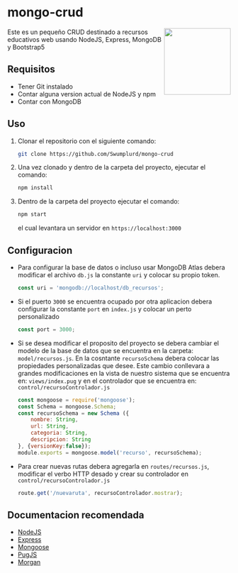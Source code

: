 # mongo-crud

<img align="right" src="https://img.michollo.com/app/deal/324-1578581838484.png" height="150px">

Este es un pequeño CRUD destinado a recursos educativos web usando NodeJS, Express, MongoDB y Bootstrap5

## Requisitos
- Tener Git instalado
- Contar alguna version actual de NodeJS y npm
- Contar con MongoDB

## Uso

1. Clonar el repositorio con el siguiente comando:
    ```bash
    git clone https://github.com/Swumplurd/mongo-crud
    ```

2. Una vez clonado y dentro de la carpeta del proyecto, ejecutar el comando:

    ```bash
    npm install
    ```

3. Dentro de la carpeta del proyecto ejecutar el comando:

    ```bash
    npm start
    ```
    el cual levantara un servidor en `https://localhost:3000`

## Configuracion

- Para configurar la base de datos o incluso usar MongoDB Atlas debera modificar el archivo `db.js` la constante `uri` y colocar su propio token.

    ```js
    const uri = 'mongodb://localhost/db_recursos';
    ```

- Si el puerto `3000` se encuentra ocupado por otra aplicacion debera configurar la constante `port` en `index.js` y colocar un perto personalizado

    ```js
    const port = 3000;
    ```

* Si se desea modificar el proposito del proyecto se debera cambiar el modelo de la base de datos que se encuentra en la carpeta: `model/recursos.js`. En la cosntante `recursoSchema` debera colocar las propiedades personalizadas que desee. Este cambio conllevara a grandes modificaciones en la vista de nuestro sistema que se encuentra en: `views/index.pug` y en el controlador que se encuentra en: `control/recursoControlador.js`

    ```js
    const mongoose = require('mongoose');
    const Schema = mongoose.Schema;
    const recursoSchema = new Schema ({
        nombre: String,
        url: String,
        categoria: String,
        descripcion: String
    }, {versionKey:false});
    module.exports = mongoose.model('recurso', recursoSchema);
    ```

- Para crear nuevas rutas debera agregarla en `routes/recursos.js`, modificar el verbo HTTP desado y crear su controlador en `control/recursoControlador.js`

    ```js
    route.get('/nuevaruta', recursoControlador.mostrar);
    ```

## Documentacion recomendada
- [NodeJS](https://nodejs.org/es/docs/)
- [Express](https://expressjs.com/es/)
- [Mongoose](https://mongoosejs.com/docs/guide.html)
- [PugJS](https://pugjs.org/api/getting-started.html)
- [Morgan](https://www.npmjs.com/package/morgan)
